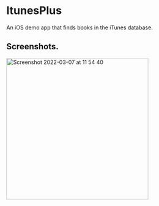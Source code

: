 # ItunesPlus
An iOS demo app that finds books in the iTunes database.

## Screenshots.
<img width="371" alt="Screenshot 2022-03-07 at 11 54 40" src="https://user-images.githubusercontent.com/29463442/157029865-9b588ca4-636e-412a-996e-58d678892511.png">
